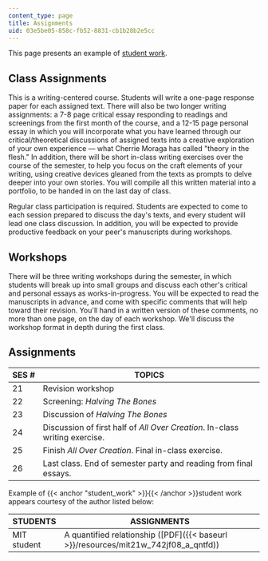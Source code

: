 ```yaml
---
content_type: page
title: Assignments
uid: 03e5be05-858c-fb52-8831-cb1b28b2e5cc
---
```


This page presents an example of [student work](#student_work).

Class Assignments
-----------------

This is a writing-centered course. Students will write a one-page response paper for each assigned text. There will also be two longer writing assignments: a 7-8 page critical essay responding to readings and screenings from the first month of the course, and a 12-15 page personal essay in which you will incorporate what you have learned through our critical/theoretical discussions of assigned texts into a creative exploration of your own experience — what Cherrie Moraga has called "theory in the flesh." In addition, there will be short in-class writing exercises over the course of the semester, to help you focus on the craft elements of your writing, using creative devices gleaned from the texts as prompts to delve deeper into your own stories. You will compile all this written material into a portfolio, to be handed in on the last day of class.

Regular class participation is required. Students are expected to come to each session prepared to discuss the day's texts, and every student will lead one class discussion. In addition, you will be expected to provide productive feedback on your peer's manuscripts during workshops.

Workshops
---------

There will be three writing workshops during the semester, in which students will break up into small groups and discuss each other's critical and personal essays as works-in-progress. You will be expected to read the manuscripts in advance, and come with specific comments that will help toward their revision. You'll hand in a written version of these comments, no more than one page, on the day of each workshop. We'll discuss the workshop format in depth during the first class.

Assignments
-----------

| SES # | TOPICS |
| --- | --- |
| 21 | Revision workshop |
| 22 | Screening: _Halving The Bones_ |
| 23 | Discussion of _Halving The Bones_ |
| 24 | Discussion of first half of _All Over Creation_. In-class writing exercise. |
| 25 | Finish _All Over Creation_. Final in-class exercise. |
| 26 | Last class. End of semester party and reading from final essays. 

Example of {{< anchor "student_work" >}}{{< /anchor >}}student work appears courtesy of the author listed below:

| STUDENTS | ASSIGNMENTS |
| --- | --- |
| MIT student | A quantified relationship ([PDF]({{< baseurl >}}/resources/mit21w_742jf08_a_qntfd))